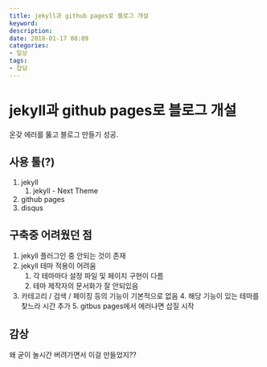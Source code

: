 ```yaml
---
title: jekyll과 github pages로 블로그 개설
keyword: 
description:
date: 2018-01-17 08:09
categories:
- 일상
tags:
- 잡담
---
```

# jekyll과 github pages로 블로그 개설
온갖 에러를 뚫고 블로그 만들기 성공.

## 사용 툴(?)
1. jekyll
    1. jekyll - Next Theme
2. github pages
3. disqus

## 구축중 어려웠던 점
1. jekyll 플러그인 중 안되는 것이 존재
2. jekyll 테마 적용이 어려움
    1. 각 테마마다 설정 파일 및 페이지 구현이 다름
    2. 테마 제작자의 문서화가 잘 안되있음
3. 카테고리 / 검색 / 페이징 등의 기능이 기본적으로 없음
    4. 해당 기능이 있는 테마를 찾느라 시간 추가
    5. gitbus pages에서 에러나면 삽질 시작

## 감상
왜 굳이 놀시간 버려가면서 이걸 만들었지??